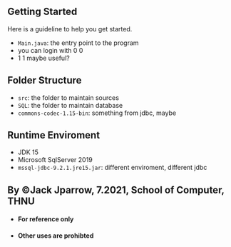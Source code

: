 ## Getting Started

Here is a guideline to help you get started.
- `Main.java`: the entry point to the program
- you can login with 0 0
- 1 1 maybe useful?

## Folder Structure

- `src`: the folder to maintain sources
- `SQL`: the folder to maintain database
- `commons-codec-1.15-bin`: something from jdbc, maybe

## Runtime Enviroment

- JDK 15
- Microsoft SqlServer 2019
- `mssql-jdbc-9.2.1.jre15.jar`: different enviroment, different jdbc

## By ©Jack Jparrow, 7.2021, School of Computer, THNU

- #### For reference only
- #### Other uses are prohibted
